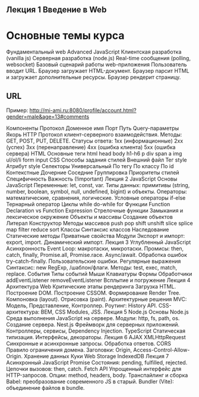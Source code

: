 ## Лекция 1 Введение в Web
# Основные темы курса
Фундаментальный web
Advanced JavaScript
Клиентская разработка (vanilla js)
Серверная разработка (node.js)
Real-time сообщения (polling, websocket)
Базовый сценарий работы web-приложения
Пользователь вводит URL.
Браузер загружает HTML-документ.
Браузер парсит HTML и загружает дополнительные ресурсы.
Браузер рендерит страницу.
## URL
Пример: http://mi-ami.ru:8080/profile/account.html?gender=male&age=13#comments

Компоненты
Протокол
Доменное имя
Порт
Путь
Query-параметры
Якорь
HTTP
Протокол клиент-серверного взаимодействия.
Методы: GET, POST, PUT, DELETE.
Статусы ответа:
1xx (информационные)
2xx (успех)
3xx (перенаправление)
4xx (ошибка клиента)
5xx (ошибка сервера)
HTML
Основные теги
html
head
body
h1-h6
p
div
span
a
img
ul/ol/li
form
input
CSS
Способы задания стилей
Внешний файл
Тег style
Атрибут style
Селекторы
Универсальный
По тегу
По классу
По id
Контекстные
Дочерние
Соседние
Группировка
Приоритеты стилей
Специфичность
Важность (!important)
Лекция 2 JavaScript
Основы JavaScript
Переменные: let, const, var.
Типы данных: примитивы (string, number, boolean, symbol, null, undefined, bigint) и объекты.
Операторы: математические, сравнения, логические.
Условные операторы
if-else
Тернарный оператор
Циклы
while
do-while
for
Функции
Function Declaration vs Function Expression
Стрелочные функции
Замыкания и лексическое окружение
Объекты и массивы
Создание объектов
Литерал
Конструктор
Методы массивов
push
pop
shift
unshift
slice
splice
map
filter
reduce
sort
Классы
Синтаксис классов
Наследование
Статические методы
Приватные свойства
Модули
Экспорт и импорт: export, import.
Динамический импорт.
Лекция 3 Углубленный JavaScript
Асинхронность
Event Loop: макротаски, микротаски.
Промисы: then, catch, finally, Promise.all, Promise.race.
Async/await.
Обработка ошибок
try-catch-finally.
Пользовательские ошибки.
Регулярные выражения
Синтаксис: new RegExp, /шаблон/флаги.
Методы: test, exec, match, replace.
События
Типы событий
Мыши
Клавиатуры
Формы
Обработчики
addEventListener
removeEventListener
Всплытие и погружение
Лекция 4 Архитектура Web
Критические этапы рендеринга
Загрузка HTML.
Построение DOM.
Построение CSSOM.
Формирование Render Tree.
Компоновка (layout).
Отрисовка (paint).
Архитектурные решения
MVC: Модель, Представление, Контроллер.
Роутинг: History API.
CSS-архитектура: BEM, CSS Modules, JSS.
Лекция 5 Node.js
Основы Node.js
Среда выполнения JavaScript на сервере.
Модули: http, fs, path, os.
Создание сервера.
Nest.js
Фреймворк для серверных приложений.
Контроллеры, сервисы, Dependency Injection.
TypeScript
Статическая типизация.
Интерфейсы, декораторы.
Лекция 6 AJAX
XMLHttpRequest
Синхронные и асинхронные запросы.
Обработка ответов.
CORS
Правило ограничения домена.
Заголовки: Origin, Access-Control-Allow-Origin.
Хранение данных
Куки
Web Storage
IndexedDB
Лекция 7 Асинхронный JavaScript
Promise
Состояния: pending, fulfilled, rejected.
Цепочки вызовов: then, catch.
Fetch API
Упрощенный интерфейс для HTTP-запросов.
Опции: method, headers, body.
Транспайлинг и сборка
Babel: преобразование современного JS в старый.
Bundler (Vite): объединение файлов в bundle.
